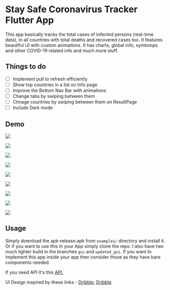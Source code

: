 # Stay Safe Coronavirus Tracker Flutter App

This app basically tracks the total cases of infected persons (real-time data), in all countries with total deaths and recovered cases too.
It features beautiful UI with custom animations. It has charts, global info, symtomps and other COVID-19 related info and much more stuff.

## Things to do

- [ ] Implement pull to refresh efficiently
- [ ] Show top countries in a list on Info page
- [ ] Improve the Bottom Nav Bar with animations
- [ ] Change tabs by swiping between them
- [ ] Chnage countries by swiping between them on ResultPage
- [ ] Include Dark mode

## Demo

![](examples/demo.gif)

![](examples/1.jpg)

![](examples/2.jpg)

![](examples/3.jpg)

![](examples/4.jpg)

![](examples/5.jpg)

![](examples/6.jpg)

![](examples/7.jpg)

![](examples/8.jpg)

## Usage

Simply download the apk-release.apk from `examples/` directory and install it.
Or if you want to use this in your App simply clone the repo. I also have two much lighter build in the branches `gui` and `updated_gui`. If you want to implement this app inside your app then consider those as they have bare components needed.

If you need API it's this [API.](https://pomber.github.io/covid19/timeseries.json)

UI Design inspired by these links - [Dribble](https://dribbble.com/shots/10765598/attachments/2434179?mode=media), [Dribble](https://dribbble.com/shots/10847147-Coronavirus-Covid-19-Dashboard/attachments/2500286?mode=media).